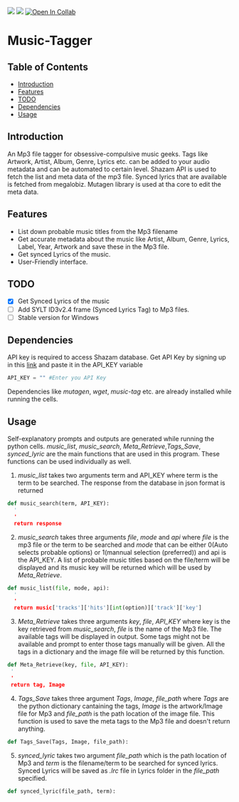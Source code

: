 <img src="https://img.shields.io/badge/Version-v1.2-green"> <img src="https://img.shields.io/badge/build-unstable-orange"> [![Open In Collab](https://colab.research.google.com/assets/colab-badge.svg)](https://colab.research.google.com/github/christykmathew/Music-Tagger/blob/master/Music_Tagger.ipynb)

# Music-Tagger

## Table of Contents

* [Introduction](#Introduction)
* [Features](#Features)
* [TODO](#TODO)
* [Dependencies](#Dependencies)
* [Usage](#Usage)

## Introduction
An Mp3 file tagger for obsessive-compulsive music geeks. Tags like Artwork, Artist, Album, Genre, Lyrics etc. can be added to your audio metadata and can be automated to certain level. Shazam API is used to fetch the list and meta data of the mp3 file. Synced lyrics that are available is fetched from megalobiz. Mutagen library is used at tha core to edit the meta data.

## Features
- List down probable music titles from the Mp3 filename
- Get accurate metadata about the music like Artist, Album, Genre, Lyrics, Label, Year, Artwork and save these in the Mp3 file.
- Get synced Lyrics of the music.
- User-Friendly interface.

## TODO
  - [x] Get Synced Lyrics of the music
  - [ ] Add SYLT ID3v2.4 frame (Synced Lyrics Tag) to Mp3 files.
  - [ ] Stable version for Windows

## Dependencies
API key is required to access Shazam database. Get API Key by signing up in this <a href='https://rapidapi.com/apidojo/api/shazam?endpoint=apiendpoint_e5620280-234d-409b-a0cf-eb618f1f687d'>link</a> and paste it in the API_KEY variable
``` python
API_KEY = "" #Enter you API Key
```
Dependencies like _mutagen_, _wget_, _music-tag_ etc. are already installed while running the cells. 

## Usage
Self-explanatory prompts and outputs are generated while running the python cells. _music_list_, _music_search_, _Meta_Retrieve_,_Tags_Save_, _synced_lyric_ are the main functions that are used in this program. These functions can be used individually as well.  


  1. *music_list*  takes two arguments term and API_KEY where term is the term to be searched. The response from the database in json format is returned
```python
def music_search(term, API_KEY):
  '
  '
  return response
```  

2.  _music_search_ takes three arguments _file_, _mode_ and _api_ where _file_ is the mp3 file or the term to be searched and _mode_ that can be either 0(Auto selects probable options) or 1(mannual selection (preferred)) and api is the API_KEY. A list of probable music titles based on the file/term will be displayed and its music key will be returned which will be used by _Meta_Retrieve_.
```python
def music_list(file, mode, api):
  '
  '
  return music['tracks']['hits'][int(option)]['track']['key']
```  

  3.  _Meta_Retrieve_ takes three arguments _key_, _file_, _API_KEY_ where key is the key retrieved from  _music_search_, _file_ is the name of the Mp3 file. The available tags will be displayed in output. Some tags might not be available and prompt to enter those tags manually will be given. All the tags in a dictionary and the image file will be returned by this function.
```python
def Meta_Retrieve(key, file, API_KEY):
 '
 '
 return tag, Image
```  


4.  _Tags_Save_ takes three argument _Tags_, _Image_, _file_path_ where _Tags_ are the python dictionary cantaining the tags, _Image_ is the artwork/Image file for Mp3 and _file_path_ is the path location of the image file. This function is used to save the meta tags to the Mp3 file and doesn't return anything.
 ```python
def Tags_Save(Tags, Image, file_path):
```  


  5.  _synced_lyric_ takes two argument _file_path_ which is the path location of Mp3 and _term_ is the filename/term to be searched for synced lyrics. Synced Lyrics will be saved as _.lrc_ file in Lyrics folder in the _file_path_ specified.
```python
def synced_lyric(file_path, term):
```  
